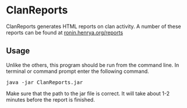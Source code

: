 # ClanReports

ClanReports generates HTML reports on clan activity. A number of these reports can be found at [ronin.henrya.org/reports](http://ronin.henrya.org/reports)

## Usage

Unlike the others, this program should be run from the command line. In terminal or command prompt enter the following command.
<pre>java -jar ClanReports.jar</pre>

Make sure that the path to the jar file is correct. It will take about 1-2 minutes before the report is finished.
